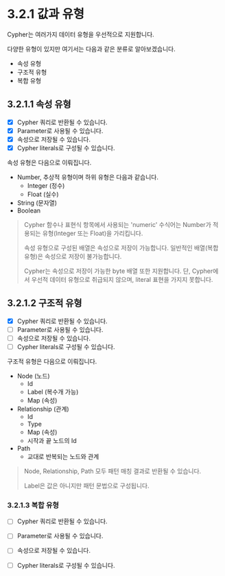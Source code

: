 # 3.2.1 값과 유형

Cypher는 여러가지 데이터 유형을 우선적으로 지원합니다.

다양한 유형이 있지만 여기서는 다음과 같은 분류로 알아보겠습니다.

* 속성 유형
* 구조적 유형
* 복합 유형

## 3.2.1.1 속성 유형

* [x] Cypher 쿼리로 반환될 수 있습니다.
* [x] Parameter로 사용될 수 있습니다.
* [x] 속성으로 저장될 수 있습니다.
* [x] Cypher literals로 구성될 수 있습니다.

속성 유형은 다음으로 이뤄집니다.

* Number, 추상적 유형이며 하위 유형은 다음과 같습니다.
  * Integer \(정수\)
  * Float \(실수\)
* String \(문자열\)
* Boolean

> Cypher 함수나 표현식 항목에서 사용되는 'numeric' 수식어는 Number가 적용되는 유형\(Integer 또는 Float\)을 가리킵니다.
>
> 속성 유형으로 구성된 배열은 속성으로 저장이 가능합니다. 일반적인 배열\(복합 유형\)은 속성으로 저장이 불가능합니다.
>
> Cypher는 속성으로 저장이 가능한 byte 배열 또한 지원합니다. 단, Cypher에서 우선적 데이터 유형으로 취급되지 않으며, literal 표현을 가지지 못합니다.

## 3.2.1.2 구조적 유형

* [x] Cypher 쿼리로 반환될 수 있습니다.
* [ ] Parameter로 사용될 수 있습니다.
* [ ] 속성으로 저장될 수 있습니다.
* [ ] Cypher literals로 구성될 수 있습니다.

구조적 유형은 다음으로 이뤄집니다.

* Node \(노드\)
  * Id
  * Label \(복수개 가능\)
  * Map \(속성\)
* Relationship \(관계\)
  * Id
  * Type
  * Map \(속성\)
  * 시작과 끝 노드의 Id
* Path
  * 교대로 반복되는 노드와 관계

> Node, Relationship, Path 모두 패턴 매칭 결과로 반환될 수 있습니다.
>
> Label은 값은 아니지만 패턴 문법으로 구성됩니다.

### 3.2.1.3 복합 유형

* [ ] Cypher 쿼리로 반환될 수 있습니다.
* [ ] Parameter로 사용될 수 있습니다.
* [ ] 속성으로 저장될 수 있습니다.
* [ ] Cypher literals로 구성될 수 있습니다.



